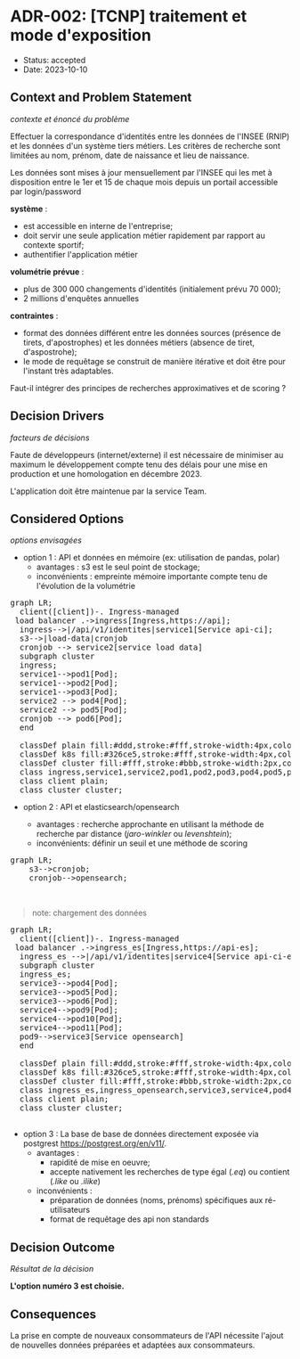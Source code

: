 <script type="module">
  import mermaid from 'https://cdn.jsdelivr.net/npm/mermaid@11/dist/mermaid.esm.min.mjs';
</script>

# ADR-002: [TCNP] traitement et mode d'exposition

- Status: accepted
- Date: 2023-10-10

## Context and Problem Statement
*contexte et énoncé du problème*

Effectuer la correspondance d'identités entre les données de l'INSEE (RNIP) et les données d'un système tiers métiers. Les critères de recherche sont limitées au nom, prénom, date de naissance et lieu de naissance.

Les données sont mises à jour mensuellement par l'INSEE qui les met à disposition entre le 1er et 15 de chaque mois depuis un portail accessible par login/password


**système** :

- est accessible en interne de l'entreprise;
- doit servir une seule application métier rapidement par rapport au contexte sportif;
- authentifier l'application métier

**volumétrie prévue** :

- plus de 300 000 changements d'identités (initialement prévu 70 000);
- 2 millions d'enquêtes annuelles

**contraintes** :

- format des données différent entre les données sources (présence de tirets, d'apostrophes) et les données métiers (absence de tiret, d'aspostrohe);
- le mode de requêtage se construit de manière itérative et doit être pour l'instant très adaptables.
  

Faut-il intégrer des principes de recherches approximatives et de scoring ?
   
## Decision Drivers
*facteurs de décisions*

Faute de développeurs (internet/externe) il est nécessaire de minimiser au maximum le développement compte tenu des délais pour une mise en production et une homologation en décembre 2023.

L'application doit être maintenue par la service Team.

## Considered Options
*options envisagées*

  - option 1 : API et données en mémoire (ex: utilisation de pandas, polar)
    - avantages : s3 est le seul point de stockage;
    - inconvénients : empreinte mémoire importante compte tenu de l'évolution de la volumétrie  

<pre class="mermaid">
graph LR;
  client([client])-. Ingress-managed <br> load balancer .->ingress[Ingress,https://api];
  ingress-->|/api/v1/identites|service1[Service api-ci];
  s3-->|load-data|cronjob
  cronjob --> service2[service load data]
  subgraph cluster
  ingress;
  service1-->pod1[Pod];
  service1-->pod2[Pod];
  service1-->pod3[Pod];
  service2 --> pod4[Pod];
  service2 --> pod5[Pod];
  cronjob --> pod6[Pod];
  end
  
  classDef plain fill:#ddd,stroke:#fff,stroke-width:4px,color:#000;
  classDef k8s fill:#326ce5,stroke:#fff,stroke-width:4px,color:#fff;
  classDef cluster fill:#fff,stroke:#bbb,stroke-width:2px,color:#326ce5;
  class ingress,service1,service2,pod1,pod2,pod3,pod4,pod5,pod6 k8s;
  class client plain;
  class cluster cluster;
</pre>

- option 2 : API et elasticsearch/opensearch
  
    - avantages : recherche approchante en utilisant la méthode de recherche par distance (*jaro-winkler* ou *levenshtein*);
    - inconvénients: définir un seuil et une méthode de scoring
   
 <pre class="mermaid">
graph LR;
    s3-->cronjob;
    cronjob-->opensearch;
 
 </pre>
> note: chargement des données

<pre class="mermaid">
graph LR;
  client([client])-. Ingress-managed <br> load balancer .->ingress_es[Ingress,https://api-es];
  ingress_es -->|/api/v1/identites|service4[Service api-ci-es];
  subgraph cluster
  ingress_es;
  service3-->pod4[Pod];
  service3-->pod5[Pod];
  service3-->pod6[Pod];
  service4-->pod9[Pod];
  service4-->pod10[Pod];
  service4-->pod11[Pod];
  pod9-->service3[Service opensearch]
  end
  
  classDef plain fill:#ddd,stroke:#fff,stroke-width:4px,color:#000;
  classDef k8s fill:#326ce5,stroke:#fff,stroke-width:4px,color:#fff;
  classDef cluster fill:#fff,stroke:#bbb,stroke-width:2px,color:#326ce5;
  class ingress_es,ingress_opensearch,service3,service4,pod4,pod5,pod6,pod7,pod8,pod9,pod10,pod11 k8s;
  class client plain;
  class cluster cluster;

</pre>

  - option 3 : La base de base de données directement exposée via postgrest https://postgrest.org/en/v11/.
    - avantages :
      - rapidité de mise en oeuvre;
      - accepte nativement les recherches de type égal (*.eq*) ou contient (*.like* ou *.ilike*) 
    - inconvénients : 
      - préparation de données (noms, prénoms) spécifiques aux ré-utilisateurs
      - format de requêtage des api non standards

## Decision Outcome
*Résultat de la décision*

  **L'option numéro 3 est choisie.**

## Consequences

La prise en compte de nouveaux consommateurs de l'API nécessite l'ajout de nouvelles données préparées et adaptées aux consommateurs.
